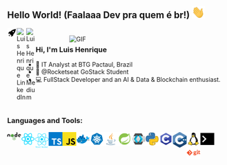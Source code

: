 ## Hello World! (Faalaaa Dev pra quem é br!) <img src="https://raw.githubusercontent.com/lhenrique42/lhenrique42/master/gifs/Hi.gif" width="30px"></h2>

<a href="https://app.rocketseat.com.br/me/lhenrique42" target="_blank">
  <img align="left" alt="Luis Henrique Rocketseat" width="22px" src="https://raw.githubusercontent.com/lhenrique42/lhenrique42/master/icons/rocket.svg" />
</a>
<a href="https://www.linkedin.com/in/henriquegv/" target="_blank">
  <img align="left" alt="Luis Henrique LinkedIn" width="22px" src="https://cdn.jsdelivr.net/npm/simple-icons@v3/icons/linkedin.svg" />
</a>
<a href="https://medium.com/@lhenrique42" target="_blank">
  <img align="left" alt="Luis Henrique Medium" width="22px" src="https://cdn.jsdelivr.net/npm/simple-icons@3.4.1/icons/medium.svg" />
</a>
<br />
<img align="right" alt="GIF" src="https://media.giphy.com/media/13HgwGsXF0aiGY/giphy.gif" width=360px/>

### Hi, I'm Luis Henrique
- :office: IT Analyst at BTG Pactaul, Brazil
- :rocket: @Rocketseat GoStack Student
- :computer: FullStack Developer and an AI & Data & Blockchain enthusiast.

<br />
<br />

### Languages and Tools:
<span title="NodeJS">
<img align="left" alt="NodeJS" width="32px" src="https://raw.githubusercontent.com/lhenrique42/lhenrique42/master/icons/nodejs.svg"/>
</span>
<span title="React">
<img align="left" alt="React" width="32px" src="https://raw.githubusercontent.com/lhenrique42/lhenrique42/master/icons/react.svg"/>
</span>
<span title="React Native">
<img align="left" alt="React Native" width="32px" src="https://raw.githubusercontent.com/lhenrique42/lhenrique42/master/icons/reactnative.png"/>
</span>
<span title="Typescript">
<img align="left" alt="Typescript" width="32px" src="https://raw.githubusercontent.com/lhenrique42/lhenrique42/master/icons/typescript.svg"/>
</span>
<span title="Javascript">
<img align="left" alt="Javascript" width="32px" src="https://raw.githubusercontent.com/lhenrique42/lhenrique42/master/icons/javascript.svg"/>
</span>
<span title="Docker">
<img align="left" alt="Docker" width="32px" src="https://raw.githubusercontent.com/lhenrique42/lhenrique42/master/icons/docker.svg"/>
</span>
<span title="Kubernetes">
<img align="left" alt="Kubernetes" width="32px" src="https://raw.githubusercontent.com/lhenrique42/lhenrique42/master/icons/kubernetes.svg"/>
</span>
<span title="Java">
<img align="left" alt="Java" width="32px" src="https://raw.githubusercontent.com/lhenrique42/lhenrique42/master/icons/java.svg"/>
</span>
<span title="Spring">
<img align="left" alt="Spring" width="32px" src="https://raw.githubusercontent.com/lhenrique42/lhenrique42/master/icons/spring.svg"/>
</span>
<span title="Keycloak">
<img align="left" alt="Keycloak" width="32px" src="https://raw.githubusercontent.com/lhenrique42/lhenrique42/master/icons/keycloak.svg"/>
</span>
<span title="Python">
<img align="left" alt="Python" width="32px" src="https://raw.githubusercontent.com/lhenrique42/lhenrique42/master/icons/python.svg"/>
</span>
<span title="C">
<img align="left" alt="C" width="32px" src="https://raw.githubusercontent.com/lhenrique42/lhenrique42/master/icons/c.svg"/>
</span>
<span title="C plus plus">
<img align="left" alt="C plus plus" width="32px" src="https://raw.githubusercontent.com/lhenrique42/lhenrique42/master/icons/cplusplus.svg"/>
</span>
<span title="Linux">
<img align="left" alt="Linux" width="32px" src="https://raw.githubusercontent.com/lhenrique42/lhenrique42/master/icons/linux.svg"/>
<span title="Bash">
<img align="left" alt="Bash" width="32px" src="https://raw.githubusercontent.com/lhenrique42/lhenrique42/master/icons/terminal.svg"/>
</span>
<span title="Git">
<img align="left" alt="Git" width="32px" src="https://raw.githubusercontent.com/lhenrique42/lhenrique42/master/icons/git.svg"/>
</span>
